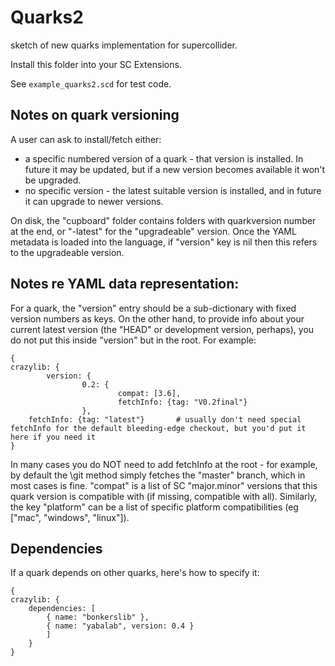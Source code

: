 Quarks2
=======

sketch of new quarks implementation for supercollider.

Install this folder into your SC Extensions.

See `example_quarks2.scd` for test code.

Notes on quark versioning
-------------------------

A user can ask to install/fetch either:

* a specific numbered version of a quark - that version is installed. In future it may be updated, but if a new version becomes available it won't be upgraded.
* no specific version - the latest suitable version is installed, and in future it can upgrade to newer versions.

On disk, the "cupboard" folder contains folders with quarkversion number at the end, or "-latest" for the "upgradeable" version. Once the YAML metadata is loaded into the language, if "version" key is nil then this refers to the upgradeable version.

Notes re YAML data representation:
---------------------------------

For a quark, the "version" entry should be a sub-dictionary with fixed version numbers as keys. On the other hand, to provide info about your current latest version (the "HEAD" or development version, perhaps), you do not put this inside "version" but in the root. For example:

	{
	crazylib: {
	        version: {
	                0.2: {
	                        compat: [3.6],
	                        fetchInfo: {tag: "V0.2final"}
	                },
		fetchInfo: {tag: "latest"}       # usually don't need special fetchInfo for the default bleeding-edge checkout, but you'd put it here if you need it
	}

In many cases you do NOT need to add fetchInfo at the root - for example, by default the \git method simply fetches the "master" branch, which in most cases is fine. "compat" is a list of SC "major.minor" versions that this quark version is compatible with (if missing, compatible with all). Similarly, the key "platform" can be a list of specific platform compatibilities (eg ["mac", "windows", "linux"]).


Dependencies
------------

If a quark depends on other quarks, here's how to specify it:

	{
	crazylib: {
		dependencies: [
			{ name: "bonkerslib" },
			{ name: "yabalab", version: 0.4 }
			]
		}
	}


